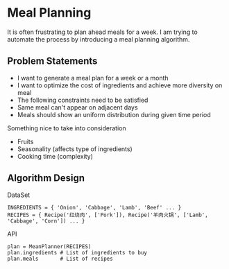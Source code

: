 Meal Planning
=============

It is often frustrating to plan ahead meals for a week. I am trying to automate the process by introducing a meal planning algorithm.

Problem Statements
------------------

* I want to generate a meal plan for a week or a month
* I want to optimize the cost of ingredients and achieve more diversity on meal
* The following constraints need to be satisfied
 * Same meal can't appear on adjacent days
 * Meals should show an uniform distribution during given time period

Something nice to take into consideration

* Fruits
* Seasonality (affects type of ingredients)
* Cooking time (complexity)

Algorithm Design
----------------

DataSet

```
INGREDIENTS = { 'Onion', 'Cabbage', 'Lamb', 'Beef' ... }
RECIPES = { Recipe('红烧肉', ['Pork']), Recipe('羊肉火锅', ['Lamb', 'Cabbage', 'Corn']) ... }
```

API

```
plan = MeanPlanner(RECIPES)
plan.ingredients # List of ingredients to buy
plan.meals       # List of recipes
```
